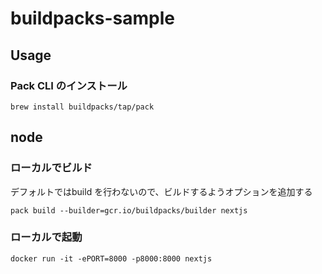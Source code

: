 # buildpacks-sample

## Usage

### Pack CLI のインストール

```
brew install buildpacks/tap/pack
```

## node

### ローカルでビルド

デフォルトではbuild を行わないので、ビルドするようオプションを追加する
```
pack build --builder=gcr.io/buildpacks/builder nextjs
```

### ローカルで起動

```
docker run -it -ePORT=8000 -p8000:8000 nextjs
```